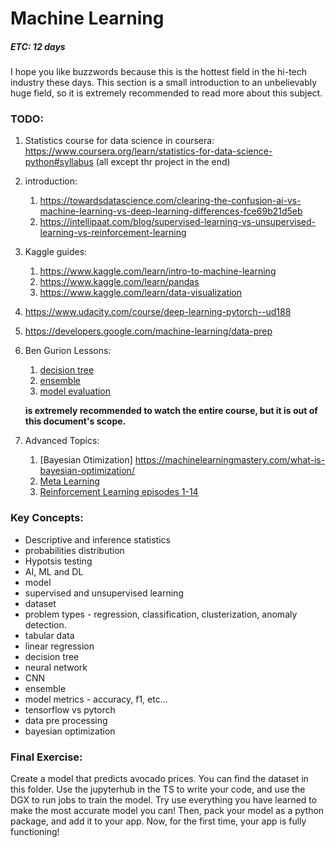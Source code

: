 # Machine Learning
##### ETC: 12 days
I hope you like buzzwords because this is the hottest field in the hi-tech industry these days.
This section is a small introduction to an unbelievably huge field, so it is extremely recommended to
read more about this subject. 


### TODO:
1.  Statistics course for data science in coursera: https://www.coursera.org/learn/statistics-for-data-science-python#syllabus (all except thr project in the end)

2.  introduction:
    1. https://towardsdatascience.com/clearing-the-confusion-ai-vs-machine-learning-vs-deep-learning-differences-fce69b21d5eb
    2. https://intellipaat.com/blog/supervised-learning-vs-unsupervised-learning-vs-reinforcement-learning

3. Kaggle guides:
    1. https://www.kaggle.com/learn/intro-to-machine-learning
    2. https://www.kaggle.com/learn/pandas
    3. https://www.kaggle.com/learn/data-visualization
    
4. https://www.udacity.com/course/deep-learning-pytorch--ud188

5. https://developers.google.com/machine-learning/data-prep


6.  Ben Gurion Lessons:
    1.  [decision tree](https://www.youtube.com/watch?v=dUetL87cOs8&list=PL7APM8kdz5hNs4R00bWzfRWe5bVnMJjw8&index=8)
    2.  [ensemble](https://www.youtube.com/watch?v=DiVZ4TNGDjg&list=PL7APM8kdz5hNs4R00bWzfRWe5bVnMJjw8&index=9)
    3.  [model evaluation](https://www.youtube.com/watch?v=fp_fDfC_jcM&list=PL7APM8kdz5hNs4R00bWzfRWe5bVnMJjw8&index=4)

    **is extremely recommended to watch the entire course, but it is out of this document's scope.**

7. Advanced Topics:
	1. [Bayesian Otimization] https://machinelearningmastery.com/what-is-bayesian-optimization/
	2. [Meta Learning](https://www.unite.ai/what-is-meta-learning/)
	3. [Reinforcement Learning episodes 1-14](https://www.youtube.com/playlist?list=PLZbbT5o_s2xoWNVdDudn51XM8lOuZ_Njv)
	
	
### Key Concepts:
-   Descriptive and inference statistics
-   probabilities distribution
-   Hypotsis testing
-   AI, ML and DL
-   model
-   supervised and unsupervised learning
-   dataset
-   problem types - regression, classification, clusterization, anomaly detection.
-   tabular data
-   linear regression
-   decision tree
-   neural network
-   CNN
-   ensemble
-   model metrics - accuracy, f1, etc...
-   tensorflow vs pytorch
-   data pre processing
-   bayesian optimization

### Final Exercise:
Create a model that predicts avocado prices. You can find the dataset in this folder.
Use the jupyterhub in the TS to write your code, and use the DGX to run jobs to train the model.
Try use everything you have learned to make the most accurate model you can!
Then, pack your model as a python package, and add it to your app. Now, for the first time, 
your app is fully functioning!